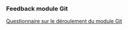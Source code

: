 ### Feedback module Git

[Questionnaire sur le déroulement du module Git](https://form.dragnsurvey.com/survey/r/c819f507)